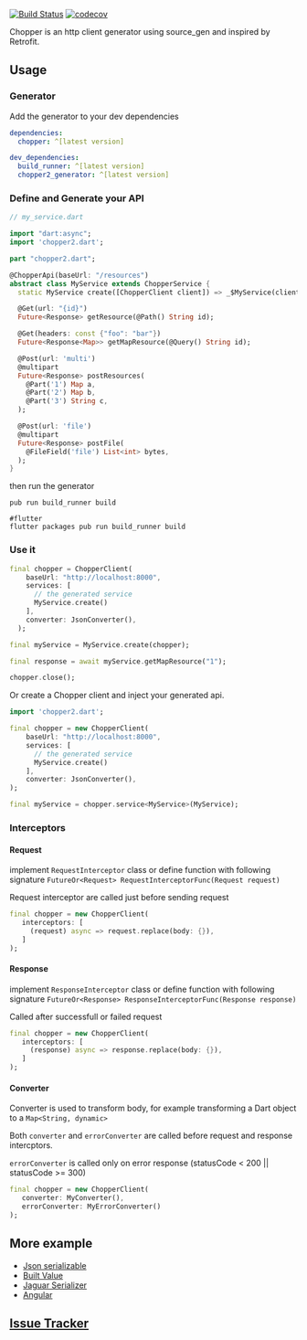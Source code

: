 [![Build Status](https://travis-ci.org/lejard-h/chopper.svg?branch=master)](https://travis-ci.org/lejard-h/chopper)
[![codecov](https://codecov.io/gh/lejard-h/chopper/branch/master/graph/badge.svg)](https://codecov.io/gh/lejard-h/chopper)

Chopper is an http client generator using source_gen and inspired by Retrofit.

## Usage

### Generator

Add the generator to your dev dependencies

```yaml
dependencies:
  chopper: ^[latest version]

dev_dependencies:
  build_runner: ^[latest version]
  chopper2_generator: ^[latest version]
```

### Define and Generate your API

```dart
// my_service.dart

import "dart:async";
import 'chopper2.dart';

part "chopper2.dart";

@ChopperApi(baseUrl: "/resources")
abstract class MyService extends ChopperService {
  static MyService create([ChopperClient client]) => _$MyService(client);

  @Get(url: "{id}")
  Future<Response> getResource(@Path() String id);

  @Get(headers: const {"foo": "bar"})
  Future<Response<Map>> getMapResource(@Query() String id);

  @Post(url: 'multi')
  @multipart
  Future<Response> postResources(
    @Part('1') Map a,
    @Part('2') Map b,
    @Part('3') String c,
  );

  @Post(url: 'file')
  @multipart
  Future<Response> postFile(
    @FileField('file') List<int> bytes,
  );
}
```

then run the generator

```
pub run build_runner build

#flutter
flutter packages pub run build_runner build
```

### Use it

```dart
final chopper = ChopperClient(
    baseUrl: "http://localhost:8000",
    services: [
      // the generated service
      MyService.create()
    ],
    converter: JsonConverter(),
  );

final myService = MyService.create(chopper);

final response = await myService.getMapResource("1");

chopper.close();

```

Or create a Chopper client and inject your generated api.

```dart
import 'chopper2.dart';

final chopper = new ChopperClient(
    baseUrl: "http://localhost:8000",
    services: [
      // the generated service
      MyService.create()
    ],
    converter: JsonConverter(),
);

final myService = chopper.service<MyService>(MyService);
```

### Interceptors

#### Request
implement `RequestInterceptor` class or define function with following signature `FutureOr<Request> RequestInterceptorFunc(Request request)`

Request interceptor are called just before sending request

```dart
final chopper = new ChopperClient(
   interceptors: [
     (request) async => request.replace(body: {}),
   ]
);
```

#### Response
implement `ResponseInterceptor` class or define function with following signature `FutureOr<Response> ResponseInterceptorFunc(Response response)`

Called after successfull or failed request

```dart
final chopper = new ChopperClient(
   interceptors: [
     (response) async => response.replace(body: {}),
   ]
);
```

#### Converter

Converter is used to transform body, for example transforming a Dart object to a `Map<String, dynamic>`

Both `converter` and `errorConverter` are called before request and response intercptors.

`errorConverter` is called only on error response (statusCode < 200 || statusCode >= 300)

```dart
final chopper = new ChopperClient(
   converter: MyConverter(),
   errorConverter: MyErrorConverter()
);
```


## More example

  - [Json serializable](https://github.com/lejard-h/chopper/blob/master/example/bin/main_json_serializable.dart)
  - [Built Value](https://github.com/lejard-h/chopper/blob/master/example/bin/main_built_value.dart)
  - [Jaguar Serializer](https://github.com/lejard-h/chopper/blob/master/example/bin/main_jaguar_serializer.dart)
  - [Angular](https://github.com/lejard-h/chopper/blob/master/example/web/main.dart)
  
## [Issue Tracker](https://github.com/lejard-h/chopper/issues)
